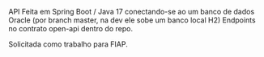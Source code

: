 API Feita em Spring Boot / Java 17 conectando-se ao um banco de dados Oracle (por branch master, na dev ele sobe um banco local H2)
Endpoints no contrato open-api dentro do repo.

Solicitada como trabalho para FIAP.
